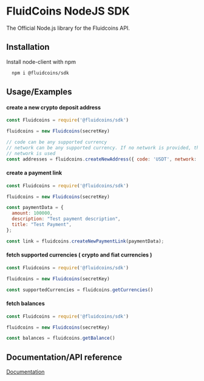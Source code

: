 
# FluidCoins NodeJS SDK

The Official Node.js library for the Fluidcoins API.

## Installation

Install node-client with npm

```bash
  npm i @fluidcoins/sdk
```

## Usage/Examples

#### create a new crypto deposit address

```javascript
const Fluidcoins = require('@fluidcoins/sdk')

fluidcoins = new Fluidcoins(secretKey)

// code can be any supported currency
// network can be any supported currency. If no network is provided, the default
// network is used
const addresses = fluidcoins.createNewAddress({ code: 'USDT', network: 'POLYGON' })

```


#### create a payment link


```javascript
const Fluidcoins = require('@fluidcoins/sdk')

fluidcoins = new Fluidcoins(secretKey)

const paymentData = {
  amount: 100000,
  description: "Test payment description",
  title: "Test Payment",
};

const link = fluidcoins.createNewPaymentLink(paymentData);

```


#### fetch supported currencies ( crypto and fiat currencies )

```javascript
const Fluidcoins = require('@fluidcoins/sdk')

fluidcoins = new Fluidcoins(secretKey)

const supportedCurrencies = fluidcoins.getCurrencies()

```


#### fetch balances

```javascript
const Fluidcoins = require('@fluidcoins/sdk')

fluidcoins = new Fluidcoins(secretKey)

const balances = fluidcoins.getBalance()

```

## Documentation/API reference

[Documentation](https://developers.fluidcoins.com)

